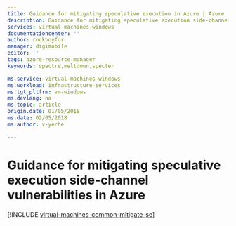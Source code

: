 ```yaml
---
title: Guidance for mitigating speculative execution in Azure | Azure
description: Guidance for mitigating speculative execution side-channel vulnerabilities in Azure.
services: virtual-machines-windows
documentationcenter: ''
author: rockboyfor
manager: digimobile
editor: ''
tags: azure-resource-manager
keywords: spectre,meltdown,specter

ms.service: virtual-machines-windows
ms.workload: infrastructure-services
ms.tgt_pltfrm: vm-windows
ms.devlang: na
ms.topic: article
origin.date: 01/05/2018
ms.date: 02/05/2018
ms.author: v-yeche

---
```


# Guidance for mitigating speculative execution side-channel vulnerabilities in Azure

[!INCLUDE [virtual-machines-common-mitigate-se](../../../includes/virtual-machines-common-mitigate-se.md)]